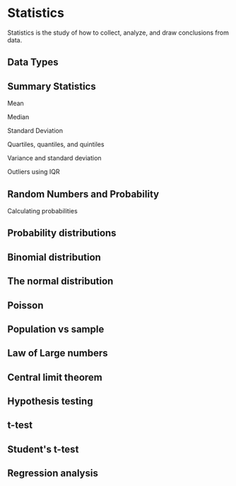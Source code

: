 Statistics
====================

Statistics is the study of how to collect, analyze, and draw conclusions from data. 


## Data Types


## Summary Statistics

Mean

Median

Standard Deviation

Quartiles, quantiles, and quintiles

Variance and standard deviation

Outliers using IQR


## Random Numbers and Probability

Calculating probabilities

## Probability distributions

## Binomial distribution

## The normal distribution

## Poisson

## Population vs sample 

## Law of Large numbers

## Central limit theorem

## Hypothesis testing

## t-test

## Student's t-test

## Regression analysis
